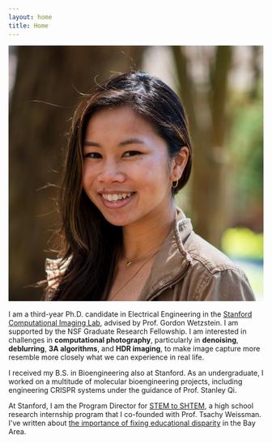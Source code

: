 ```yaml
---
layout: home
title: Home
---
```

![](assets/img/headshot.png)

I am a third-year Ph.D. candidate in Electrical Engineering in the [Stanford Computational Imaging Lab](https://www.computationalimaging.org/), 
advised by Prof. Gordon Wetzstein. I am supported by the NSF Graduate Research Fellowship. 
I am interested in challenges in **computational photography**, particularly in **denoising**, **deblurring**,
**3A algorithms**, and **HDR imaging**, to make image capture more resemble more closely what we can experience in real life.

I received my B.S. in Bioengineering also at Stanford. As an undergraduate,
I worked on a multitude of molecular bioengineering projects,
including engineering CRISPR systems under the guidance of Prof. Stanley Qi.

At Stanford, I am the Program Director for [STEM to SHTEM](https://compression.stanford.edu/summer-internships-high-school-and-cc-students), a high school research internship program that I co-founded with Prof. Tsachy Weissman. I've written about 
[the importance of fixing educational disparity](https://ojs.stanford.edu/ojs/index.php/ce/article/view/1117/1112) in 
the Bay Area. 
